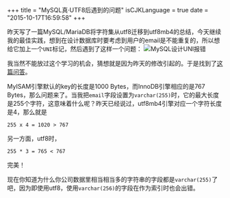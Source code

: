 +++
title  = "MySQL真·UTF8后遇到的问题"
isCJKLanguage = true
date = "2015-10-17T16:59:58"
+++


昨天写了一篇MySQL/MariaDB将字符集从utf8迁移到utf8mb4的总结，今天继续我的最佳实践，想到在设计数据库时要考虑到用户的email是不能重复的，所以想给它加上一个`UNI`标记，然后遇到了这样一个问题：
![MySQL设计UNI报错](http://7xn2pe.com1.z0.glb.clouddn.com/b_Screen%20Shot%202015-10-17%20at%205.03.08%20PM.png)

我当然不能放过这个学习的机会，猜想就是因为昨天的修改引起的。于是找到了[这篇问答](http://stackoverflow.com/questions/1814532/1071-specified-key-was-too-long-max-key-length-is-767-bytes)。

MyISAM引擎默认的key的长度是1000 Bytes，而InnoDB引擎相应的是767 Bytes，那么问题来了。当我把`email`字段设置为`varchar(255)`时，它的最大长度是255个字符，这意味着什么呢？昨天已经说过，utf8mb4引擎对应一个字符长度是4，那么就是
```
255 x 4 = 1020 > 767
```
另一方面，utf8时，
```
255 * 3 = 765 < 767
```
完美！

现在你知道为什么你公司数据里相当相当多的字符串的字段都是`varchar(255)`了吧，因为即使用utf8，使用`varchar(256)`的字段在作为索引时也会出错。
